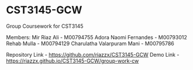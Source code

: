 # CST3145-GCW
Group Coursework for CST3145

Members: 
Mir Riaz Ali - M00794755
Adora Naomi Fernandes - M00793012
Rehab Mulla - M00794129
Charulatha Valarpuram Mani - M00795786


Repository Link - https://github.com/riazzx/CST3145-GCW 
Demo Link       - https://riazzx.github.io/CST3145-GCW/group-work-cw
